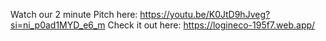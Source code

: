 Watch our 2 minute Pitch here: https://youtu.be/K0JtD9hJveg?si=ni_p0ad1MYD_e6_m
Check it out here: https://logineco-195f7.web.app/
